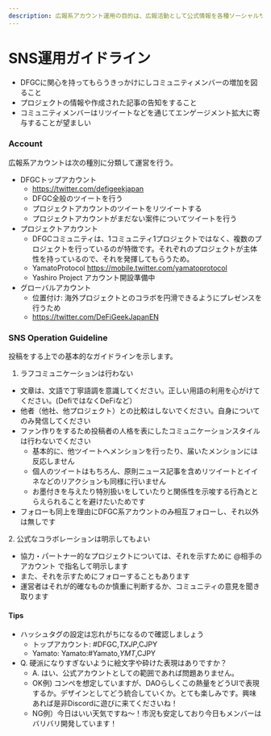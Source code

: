 ```yaml
---
description: 広報系アカウント運用の目的は、広報活動として公式情報を各種ソーシャルサービスに投稿し、エンゲージメントを高めることです。
---
```


# SNS運用ガイドライン

* DFGCに関心を持ってもらうきっかけにしコミュニティメンバーの増加を図ること
* プロジェクトの情報や作成された記事の告知をすること
* コミュニティメンバーはリツイートなどを通じてエンゲージメント拡大に寄与することが望ましい

### Account

広報系アカウントは次の種別に分類して運営を行う。

* DFGCトップアカウント
  * https://twitter.com/defigeekjapan
  * DFGC全般のツイートを行う
  * プロジェクトアカウントのツイートをリツイートする
  * プロジェクトアカウントがまだない案件についてツイートを行う
* プロジェクトアカウント
  * DFGCコミュニティは、1コミュニティ1プロジェクトではなく、複数のプロジェクトを行っているのが特徴です。それぞれのプロジェクトが主体性を持っているので、それを発揮してもらうため。
  * YamatoProtocol https://mobile.twitter.com/yamatoprotocol
  * Yashiro Project アカウント開設準備中
* グローバルアカウント
  * 位置付け: 海外プロジェクトとのコラボを円滑できるようにプレゼンスを行うため
  * https://twitter.com/DeFiGeekJapanEN

### SNS Operation Guideline

投稿をする上での基本的なガイドラインを示します。

1. ラフコミュニケーションは行わない

* 文章は、文語で丁寧語調を意識してください。正しい用語の利用を心がけてください。(DefiではなくDeFiなど）
* 他者（他社、他プロジェクト）との比較はしないでください。自身についてのみ発信してください
* ファン作りをするため投稿者の人格を表にしたコミュニケーションスタイルは行わないでください
  * 基本的に、他ツイートへメンションを行ったり、届いたメンションには反応しません
  * 個人のツイートはもちろん、原則ニュース記事を含めリツイートとイイネなどのリアクションも同様に行いません
  * お墨付きを与えたり特別扱いをしていたりと関係性を示唆する行為ととらえられることを避けたいためです
* フォローも同上を理由にDFGC系アカウントのみ相互フォローし、それ以外は無しです

&#x20;2\. 公式なコラボレーションは明示してもよい

* 協力・パートナー的なプロジェクトについては、それを示すために @相手のアカウント で指名して明示します
* また、それを示すためにフォローすることもあります
* 運営者はそれが的確なものか慎重に判断するか、コミュニティの意見を聞き取ります

#### Tips

* ハッシュタグの設定は忘れがちになるので確認しましょう
  * トップアカウント: #DFGC,$TXJP,$CJPY
  * Yamato: Yamato:#Yamato,$YMT,$CJPY
* Q. 硬派になりすぎないように絵文字や砕けた表現はありですか？
  * A. はい、公式アカウントとしての範囲であれば問題ありません。
  * OK例) コンペを想定していますが、DAOらしくこの熱量をどうUIで表現するか。デザインとしてどう統合していくか。とても楽しみです。興味あれば是非Discordに遊びに来てくださいね！
  * NG例）今日はいい天気ですね～！市況も安定しており今日もメンバーはバリバリ開発しています！
